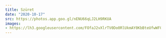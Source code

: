 ```yaml
---
title: Szüret
date: "2020-10-17"
src: https://photos.app.goo.gl/nENU66qLJ2LH9RKUA
images:
- https://lh3.googleusercontent.com/FOfaJ2vXlrTV0Do0RlUkmAY0KbBteUfwWF0ouww30BFVZCLoYM8Nuo_dy2MiNy1sN8vGQLRSlB5_vDUGo6Ujs5E_9iZdM7WIS5kkFpe2WJN7HPKUdl3dRqp5-UuyxNoXlXS3pJSIEw
---
```

